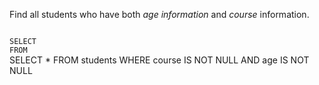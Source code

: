 Find all students who have both _age information_ and _course_ information.



<Editor lang="sql" dbName="students1.db" type="exercise">
<code>
SELECT  
FROM
</code>

<solution>
SELECT *
FROM students
WHERE course IS NOT NULL
AND age IS NOT NULL
</solution>
</Editor>
